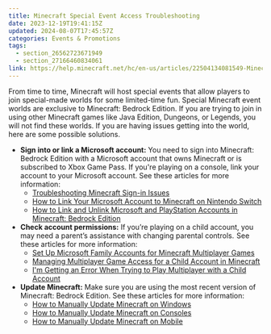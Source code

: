 ```yaml
---
title: Minecraft Special Event Access Troubleshooting
date: 2023-12-19T19:41:15Z
updated: 2024-08-07T17:45:57Z
categories: Events & Promotions
tags:
  - section_26562723671949
  - section_27166460834061
link: https://help.minecraft.net/hc/en-us/articles/22504134081549-Minecraft-Special-Event-Access-Troubleshooting
---
```


From time to time, Minecraft will host special events that allow players to join special-made worlds for some limited-time fun. Special Minecraft event worlds are exclusive to Minecraft: Bedrock Edition. If you are trying to join in using other Minecraft games like Java Edition, Dungeons, or Legends, you will not find these worlds. If you are having issues getting into the world, here are some possible solutions.

- **Sign into or link a Microsoft account:** You need to sign into Minecraft: Bedrock Edition with a Microsoft account that owns Minecraft or is subscribed to Xbox Game Pass. If you're playing on a console, link your account to your Microsoft account. See these articles for more information:
  - [Troubleshooting Minecraft Sign-in Issues](../Account-Sign-In/Troubleshooting-Minecraft-Sign-in-Issues.md)
  - [How to Link Your Microsoft Account to Minecraft on Nintendo Switch](../Account-Sign-In/How-to-Link-Your-Microsoft-Account-to-Minecraft-on-Nintendo-Switch.md)
  - [How to Link and Unlink Microsoft and PlayStation Accounts in Minecraft: Bedrock Edition](../Account-Sign-In/How-to-Link-and-Unlink-Microsoft-and-PlayStation-Accounts-in-Minecraft-Bedrock-Edition.md)
- **Check account permissions:** If you’re playing on a child account, you may need a parent’s assistance with changing parental controls.  See these articles for more information:
  - [Set Up Microsoft Family Accounts for Minecraft Multiplayer Games](../Account-Settings/Set-Up-Microsoft-Family-Accounts-for-Minecraft-Multiplayer-Games.md) 
  - [Managing Multiplayer Game Access for a Child Account in Minecraft](../Account-Settings/Managing-Multiplayer-Game-Access-for-a-Child-Account-in-Minecraft.md)
  - [I'm Getting an Error When Trying to Play Multiplayer with a Child Account](../Account-Settings/I-m-Getting-an-Error-When-Trying-to-Play-Multiplayer-with-a-Child-Account.md)
- **Update Minecraft:** Make sure you are using the most recent version of Minecraft: Bedrock Edition. See these articles for more information:
  - [How to Manually Update Minecraft on Windows](../Download-Install/How-to-Manually-Update-Minecraft-on-Windows.md)
  - [How to Manually Update Minecraft on Consoles](../Download-Install/How-to-Manually-Update-Minecraft-on-Consoles.md)
  - [How to Manually Update Minecraft on Mobile](../Download-Install/How-to-Manually-Update-Minecraft-on-Mobile.md)
